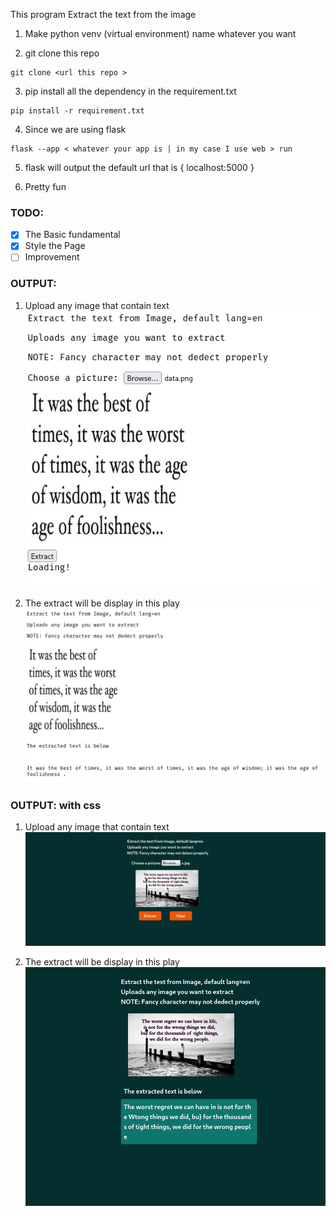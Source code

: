 This program Extract the text from the image

1. Make python venv (virtual environment) name whatever you want

2. git clone this repo

```
git clone <url this repo >

```

3. pip install all the dependency in the requirement.txt

```
pip install -r requirement.txt

```

4. Since we are using flask

```
flask --app < whatever your app is | in my case I use web > run
```

5. flask will output the default url that is { localhost:5000 }

6. Pretty fun

### TODO:

- [x] The Basic fundamental
- [x] Style the Page
- [ ] Improvement

### OUTPUT:

1. Upload any image that contain text
   ![image](./screenshot/s1.png)

2. The extract will be display in this play
   ![image](./screenshot/s2.png)

### OUTPUT: with css

1. Upload any image that contain text
   ![image](./screenshot/s3.png)

2. The extract will be display in this play
   ![image](./screenshot/s4.png)
